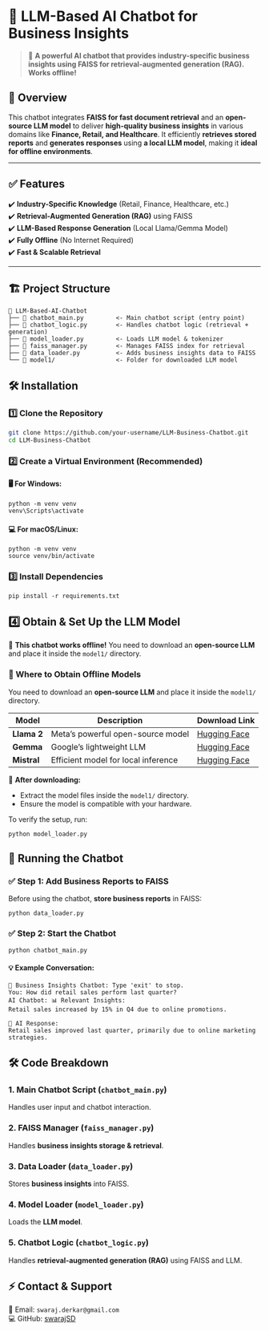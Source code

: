 # 🤖 LLM-Based AI Chatbot for Business Insights  

> 🚀 **A powerful AI chatbot that provides industry-specific business insights using FAISS for retrieval-augmented generation (RAG). Works offline!**  

## 📖 Overview  

This chatbot integrates **FAISS for fast document retrieval** and an **open-source LLM model** to deliver **high-quality business insights** in various domains like **Finance, Retail, and Healthcare**. It efficiently **retrieves stored reports** and **generates responses** using **a local LLM model**, making it **ideal for offline environments**.  

---

## ✅ Features  

✔️ **Industry-Specific Knowledge** (Retail, Finance, Healthcare, etc.)  
✔️ **Retrieval-Augmented Generation (RAG)** using FAISS  
✔️ **LLM-Based Response Generation** (Local Llama/Gemma Model)  
✔️ **Fully Offline** (No Internet Required)  
✔️ **Fast & Scalable Retrieval**  

---

## 🏗️ Project Structure  

```plaintext
📂 LLM-Based-AI-Chatbot
├── 📄 chatbot_main.py         <- Main chatbot script (entry point)
├── 📄 chatbot_logic.py        <- Handles chatbot logic (retrieval + generation)
├── 📄 model_loader.py         <- Loads LLM model & tokenizer
├── 📄 faiss_manager.py        <- Manages FAISS index for retrieval
├── 📄 data_loader.py          <- Adds business insights data to FAISS
└── 📂 model1/                 <- Folder for downloaded LLM model
```

## 🛠️ Installation  

### 1️⃣ Clone the Repository  

```sh
git clone https://github.com/your-username/LLM-Business-Chatbot.git
cd LLM-Business-Chatbot
```
### 2️⃣ Create a Virtual Environment (Recommended)
#### 🖥️ **For Windows:**
```
python -m venv venv
venv\Scripts\activate
```

#### 💻 **For macOS/Linux:**
```
python -m venv venv
source venv/bin/activate
```

### 3️⃣ Install Dependencies
```
pip install -r requirements.txt
```

## 4️⃣ Obtain & Set Up the LLM Model

📌 **This chatbot works offline!** You need to download an **open-source LLM** and place it inside the `model1/` directory.

### 🔽 Where to Obtain Offline Models  

You need to download an **open-source LLM** and place it inside the `model1/` directory.  

| Model | Description | Download Link |
|--------|------------|--------------|
| **Llama 2** | Meta’s powerful open-source model | [Hugging Face](https://huggingface.co/meta-llama) |
| **Gemma** | Google’s lightweight LLM | [Hugging Face](https://huggingface.co/google/gemma-2b) |
| **Mistral** | Efficient model for local inference | [Hugging Face](https://huggingface.co/mistralai/Mistral-7B) |

📌 **After downloading:**  
- Extract the model files inside the `model1/` directory.  
- Ensure the model is compatible with your hardware.  

To verify the setup, run:
```
python model_loader.py
```

## 🚀 Running the Chatbot

### ✅ Step 1: Add Business Reports to FAISS
Before using the chatbot, **store business reports** in FAISS:
```
python data_loader.py
```

### ✅ Step 2: Start the Chatbot
```
python chatbot_main.py
```

#### 💡 **Example Conversation:**
```
🤖 Business Insights Chatbot: Type 'exit' to stop.
You: How did retail sales perform last quarter?
AI Chatbot: 📊 Relevant Insights:
Retail sales increased by 15% in Q4 due to online promotions.

🤖 AI Response:
Retail sales improved last quarter, primarily due to online marketing strategies.
```

## 🛠️ Code Breakdown

###  1. Main Chatbot Script (`chatbot_main.py`)
Handles user input and chatbot interaction.

###  2. FAISS Manager (`faiss_manager.py`)

Handles **business insights storage & retrieval**.

### 3. Data Loader (`data_loader.py`)
Stores **business insights** into FAISS.

### 4. Model Loader (`model_loader.py`)
Loads the **LLM model**.

### 5. Chatbot Logic (`chatbot_logic.py`)
Handles **retrieval-augmented generation (RAG)** using FAISS and LLM.


## ⚡ Contact & Support  
📧 Email: `swaraj.derkar@gmail.com`  
💻 GitHub: [swarajSD](https://github.com/swarajSD)  
